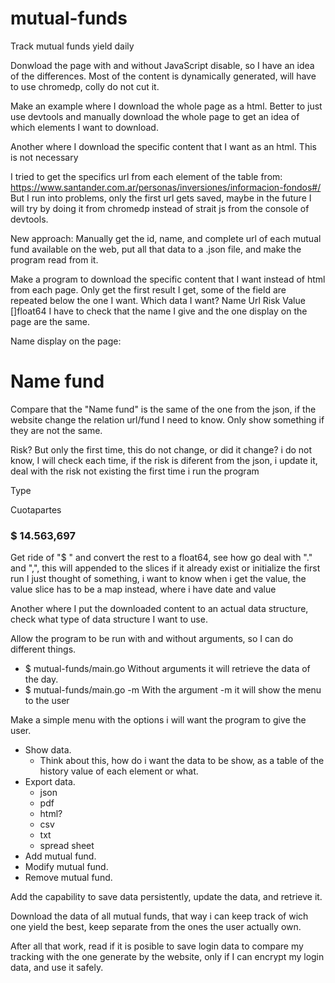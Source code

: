 # mutual-funds
Track mutual funds yield daily

Donwload the page with and without JavaScript disable, so I have an idea of the
differences.
Most of the content is dynamically generated, will have to use chromedp, colly do not cut it.

Make an example where I download the whole page as a html.
Better to just use devtools and manually download the whole page to get an idea
of which elements I want to download.

Another where I download the specific content that I want as an html.
This is not necessary

I tried to get the specifics url from each element of the table from:
https://www.santander.com.ar/personas/inversiones/informacion-fondos#/
But I run into problems, only the first url gets saved, maybe in the future I will try
by doing it from chromedp instead of strait js from the console of devtools.

New approach:
Manually get the id, name, and complete url of each mutual fund available on the web, 
put all that data to a .json file, and make the program read from it.

Make a program to download the specific content that I want instead of html from each page.
Only get the first result I get, some of the field are repeated below the one I want.
Which data I want?
Name
Url
Risk
Value []float64
I have to check that the name I give and the one display on the page are the same.

Name display on the page:

<h1
  data-testid="titleDetailDesktop"
  class="sc-aXZVg jbWCFw sc-dISpDn dlSiwb"
>
Name fund
</h1>

Compare that the "Name fund" is the same of the one from the json,
if the website change the relation url/fund I need to know.
Only show something if they are not the same.

Risk? But only the first time, this do not change, or did it change? i do not know,
I will check each time, if the risk is diferent from the json, i update it, deal
with the risk not existing the first time i run the program
<p
  data-testid="fundRiskDetailName"
  class="sc-aXZVg hLnzCR sc-gRtvSG bydNqC"
>
  Type
</p>

Cuotapartes
<h3
  data-testid="currentShareValueType"
  class="sc-aXZVg dMxiJX"
>
  $ 14.563,697
</h3>
Get ride of "$ " and convert the rest to a float64, see how go deal with "." and ",",
this will appended to the slices if it already exist or initialize the first run
I just thought of something, i want to know when i get the value, the value slice has to
be a map instead, where i have date and value

Another where I put the downloaded content to an actual data structure, check
what type of data structure I want to use.

Allow the program to be run with and without arguments, so I can do different things.
+ $ mutual-funds/main.go
    Without arguments it will retrieve the data of the day.
+ $ mutual-funds/main.go -m
    With the argument -m it will show the menu to the user

Make a simple menu with the options i will want the program to give the user.
+ Show data.
    + Think about this, how do i want the data to be show, as a table of the
    history value of each element or what.
+ Export data.
    + json
    + pdf
    + html?
    + csv
    + txt
    + spread sheet
+ Add mutual fund.
+ Modify mutual fund.
+ Remove mutual fund.

Add the capability to save data persistently, update the data, and retrieve it.

Download the data of all mutual funds, that way i can keep track of wich one yield
the best, keep separate from the ones the user actually own.

After all that work, read if it is posible to save login data to compare my tracking
with the one generate by the website, only if I can encrypt my login data, and use it
safely.
